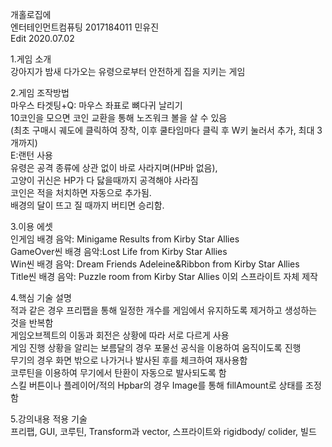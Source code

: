 개홀로집에  
엔터테인먼트컴퓨팅 2017184011 민유진  
Edit 2020.07.02 

1.게임 소개  
강아지가 밤새 다가오는 유령으로부터 안전하게 집을 지키는 게임

2.게임 조작방법  
마우스 타겟팅+Q: 마우스 좌표로 뼈다귀 날리기  
10코인을 모으면 코인 교환을 통해 노즈워크 볼을 살 수 있음  
(최초 구매시 궤도에 클릭하여 장착, 이후 쿨타임마다 클릭 후 W키 눌러서 추가, 최대 3개까지)  
E:랜턴 사용  
유령은 공격 종류에 상관 없이 바로 사라지며(HP바 없음),  
고양이 귀신은 HP가 다 닳을때까지 공격해야 사라짐  
코인은 적을 처치하면 자동으로 추가됨.  
배경의 달이 뜨고 질 때까지 버티면 승리함.


3.이용 에셋  
인게임 배경 음악: Minigame Results from Kirby Star Allies  
GameOver씬 배경 음악:Lost Life from Kirby Star Allies  
Win씬 배경 음악: Dream Friends Adeleine&Ribbon from Kirby Star Allies  
Title씬 배경 음악: Puzzle room from Kirby Star Allies
이외 스프라이트 자체 제작

4.핵심 기술 설명  
적과 같은 경우 프리팹을 통해 일정한 개수를 게임에서 유지하도록 제거하고 생성하는 것을 반복함  
게임오브젝트의 이동과 회전은 상황에 따라 서로 다르게 사용  
게임 진행 상황을 알리는 보름달의 경우 포물선 공식을 이용하여 움직이도록 진행  
무기의 경우 화면 밖으로 나가거나 발사된 후를 체크하여 재사용함  
코루틴을 이용하여 무기에서 탄환이 자동으로 발사되도록 함  
스킬 버튼이나 플레이어/적의 Hpbar의 경우 Image를 통해 fillAmount로 상태를 조정함  


5.강의내용 적용 기술  
프리팹, GUI, 코루틴, Transform과 vector, 스프라이트와 rigidbody/ colider, 빌드

